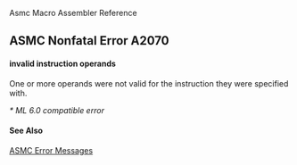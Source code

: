 Asmc Macro Assembler Reference

## ASMC Nonfatal Error A2070

#### invalid instruction operands

One or more operands were not valid for the instruction they were specified with.

_* ML 6.0 compatible error_

#### See Also

[ASMC Error Messages](readme.md)
